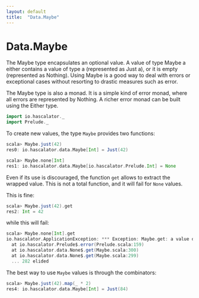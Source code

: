 ```yaml
---
layout: default
title:  "Data.Maybe"
---
```


# Data.Maybe

The Maybe type encapsulates an optional value. A value of type Maybe a either contains a value
of type a (represented as Just a), or it is empty (represented as Nothing). Using Maybe is a
good way to deal with errors or exceptional cases without resorting to drastic measures
such as error.

The Maybe type is also a monad. It is a simple kind of error monad, where all errors are
represented by Nothing. A richer error monad can be built using the Either type.

```scala
import io.hascalator._
import Prelude._
```

To create new values, the type `Maybe` provides two functions:

```scala
scala> Maybe.just(42)
res0: io.hascalator.data.Maybe[Int] = Just(42)

scala> Maybe.none[Int]
res1: io.hascalator.data.Maybe[io.hascalator.Prelude.Int] = None
```

Even if its use is discouraged, the function `get` allows to extract the wrapped value. This is not
a total function, and it will fail for `None` values.

This is fine:

```scala
scala> Maybe.just(42).get
res2: Int = 42
```

while this will fail:

```scala
scala> Maybe.none[Int].get
io.hascalator.ApplicationException: *** Exception: Maybe.get: a value doesn't exist
  at io.hascalator.Prelude$.error(Prelude.scala:159)
  at io.hascalator.data.None$.get(Maybe.scala:300)
  at io.hascalator.data.None$.get(Maybe.scala:299)
  ... 282 elided
```

The best way to use `Maybe` values is through the combinators:

```scala
scala> Maybe.just(42).map(_ * 2)
res4: io.hascalator.data.Maybe[Int] = Just(84)
```
